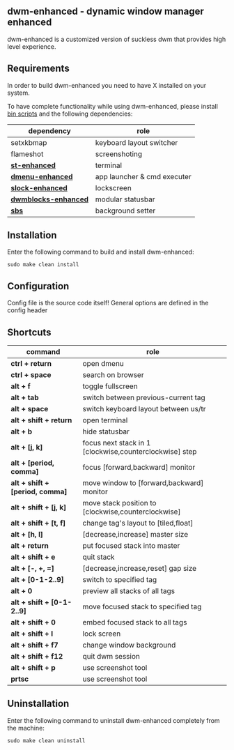 dwm-enhanced - dynamic window manager enhanced
--------------------
dwm-enhanced is a customized version of suckless dwm that provides high level experience.


Requirements
------------
In order to build dwm-enhanced you need to have X installed on your system.

To have complete functionality while using dwm-enhanced, please install [bin scripts](https://github.com/ozkanonur/dotfiles/tree/master/.local/bin) and the following dependencies:

| dependency																		    | role                          |
| -									 								 				    | -                             |
| setxkbmap							 								 				    | keyboard layout switcher      |
| flameshot															 				    | screenshoting				    |
| **[st-enhanced](https://github.com/ozkanonur/st-enhanced)**         				    | terminal                      |
| **[dmenu-enhanced](https://github.com/ozkanonur/dmenu-enhanced)**				        | app launcher & cmd executer   |
| **[slock-enhanced](https://github.com/ozkanonur/slock-enhanced)**         		    | lockscreen                    |
| **[dwmblocks-enhanced](https://github.com/ozkanonur/dwmblocks-enhanced)**             | modular statusbar             |
| **[sbs](https://github.com/ozkanonur/sbs)**                                           | background setter             |


Installation
------------
Enter the following command to build and install dwm-enhanced:

    sudo make clean install

Configuration
------------
Config file is the source code itself! General options are defined in the config header

Shortcuts
------------
| command								    | role												                            |
| -											| -													                            |
| **ctrl + return**							| open dmenu											                        |
| **ctrl + space**							| search on browser											                    |
| **alt + f**								| toggle fullscreen                     									    |
| **alt + tab**								| switch between previous-current tag                     						|
| **alt + space**							| switch keyboard layout between us/tr											|
| **alt + shift + return**					| open terminal										                            |
| **alt + b**								| hide statusbar									                            |
| **alt + [j, k]**							| focus next stack in 1 [clockwise,counterclockwise] step				        |
| **alt + [period, comma]**					| focus [forward,backward] monitor                                              |
| **alt + shift + [period, comma]**			| move window to [forward,backward] monitor                                     |
| **alt + shift + [j, k]**					| move stack position to [clockwise,counterclockwise]	                       	|
| **alt + shift + [t, f]**		            | change tag's layout to [tiled,float]											|
| **alt + [h, l]**							| [decrease,increase] master size						  		                |
| **alt + return**							| put focused stack into master				  		                            |
| **alt + shift + e**						| quit stack								  		                            |
| **alt + [-, +, =]**						| [decrease,increase,reset] gap size							  		        |
| **alt + [0-1-2..9]**					 	| switch to specified tag					  		                            |
| **alt + 0**								| preview all stacks of all tags						  		                |
| **alt + shift + [0-1-2..9]**				| move focused stack to specified tag		  		                            |
| **alt + shift + 0**						| embed focused stack to all tags			  		                            |
| **alt + shift + l**						| lock screen								  		                            |
| **alt + shift + f7**						| change window background									                    |
| **alt + shift + f12**						| quit dwm session									                            |
| **alt + shift + p**						| use screenshot tool						  		                            |
| **prtsc**									| use screenshot tool						  		                            |

Uninstallation
------------
Enter the following command to uninstall dwm-enhanced completely from the machine:

    sudo make clean uninstall

